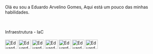 Olá eu sou a Eduardo Arvelino Gomes,
Aqui está um pouco das minhas habilidades.
<div style="display: inline_block"><br><br>Infraestrutura - IaC <br><br>
  <img align="center" alt="Eduardo-ANSIBLE" height="30" width="40" src="https://www.svgrepo.com/show/353925/javascript.svg">
  <img align="center" alt="Eduardo-PUPPET" height="30" width="40" src="https://www.svgrepo.com/show/354226/puppet.svg">
  <img align="center" alt="Eduardo-GIT" height="30" width="40" src="https://raw.githubusercontent.com/jmnote/z-icons/master/svg/git.svg">
  <img align="center" alt="Eduardo-tailwindcss" height="30" width="40" src="https://www.svgrepo.com/show/353549/chef.svg">
  <img align="center" alt="Eduardo-tailwindcss" height="30" width="40" src="https://www.svgrepo.com/show/354186/pipefy.svg">
  <img align="center" alt="Eduardo-KUBE" height="30" width="40" src="https://raw.githubusercontent.com/jmnote/z-icons/master/svg/kubernetes.svg">
  <img align="center" alt="EduardoR-ELASTIC" height="30" width="40" src="https://www.svgrepo.com/show/448221/docker.svg">
</div>
